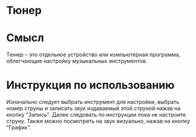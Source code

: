 # Тюнер
# Смысл
Тюнер – это отдельное устройство или компьютерная программа, облегчающие настройку музыкальных инструментов.
# Инструкция по использованию
Изначально следует выбрать инструмент для настройки, выбрать номер струны и записать звук издаваемый этой струной нажав на кнопку "Запись". Далее следовать по инструкции пока не настроите струну. Также можно посмотреть на звук визуально, нажав на кнопку "График".


